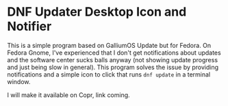 # DNF Updater Desktop Icon and Notifier
This is a simple program based on GalliumOS Update but for Fedora.
On Fedora Gnome, I've experienced that I don't get notifications about updates and the software center sucks balls anyway (not showing update progress and just being slow in general).
This program solves the issue by providing notifications and a simple icon to click that runs `dnf update` in a terminal window.

I will make it available on Copr, link coming.
